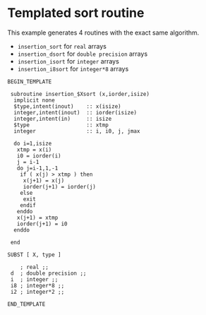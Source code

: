 Templated sort routine
=======================

This example generates 4 routines with the exact same algorithm.

* ``insertion_sort`` for ``real`` arrays
* ``insertion_dsort`` for ``double precision`` arrays
* ``insertion_isort`` for ``integer`` arrays
* ``insertion_i8sort`` for ``integer*8`` arrays


``` irpf90
BEGIN_TEMPLATE

 subroutine insertion_$Xsort (x,iorder,isize)
  implicit none
  $type,intent(inout)    :: x(isize)
  integer,intent(inout)  :: iorder(isize)
  integer,intent(in)     :: isize
  $type                  :: xtmp
  integer                :: i, i0, j, jmax

  do i=1,isize
   xtmp = x(i)
   i0 = iorder(i)
   j = i-1
   do j=i-1,1,-1
    if ( x(j) > xtmp ) then
     x(j+1) = x(j)
     iorder(j+1) = iorder(j)
    else
     exit
    endif
   enddo
   x(j+1) = xtmp
   iorder(j+1) = i0
  enddo

 end

SUBST [ X, type ]

    ; real ;;
 d  ; double precision ;;
 i  ; integer ;;
 i8 ; integer*8 ;;
 i2 ; integer*2 ;;

END_TEMPLATE
```
